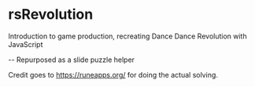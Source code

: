 rsRevolution
============

Introduction to game production, recreating Dance Dance Revolution with JavaScript

-- Repurposed as a slide puzzle helper

Credit goes to https://runeapps.org/ for doing the actual solving.
